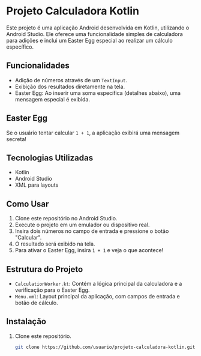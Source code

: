 # Projeto Calculadora Kotlin

Este projeto é uma aplicação Android desenvolvida em Kotlin, utilizando o Android Studio. Ele oferece uma funcionalidade simples de calculadora para adições e inclui um Easter Egg especial ao realizar um cálculo específico.

## Funcionalidades

- Adição de números através de um `TextInput`.
- Exibição dos resultados diretamente na tela.
- Easter Egg: Ao inserir uma soma específica (detalhes abaixo), uma mensagem especial é exibida.

## Easter Egg

Se o usuário tentar calcular `1 + 1`, a aplicação exibirá uma mensagem secreta!
## Tecnologias Utilizadas

- Kotlin
- Android Studio
- XML para layouts

## Como Usar

1. Clone este repositório no Android Studio.
2. Execute o projeto em um emulador ou dispositivo real.
3. Insira dois números no campo de entrada e pressione o botão "Calcular".
4. O resultado será exibido na tela.
5. Para ativar o Easter Egg, insira `1 + 1` e veja o que acontece!

## Estrutura do Projeto

- `CalculationWorker.kt`: Contém a lógica principal da calculadora e a verificação para o Easter Egg.
- `Menu.xml`: Layout principal da aplicação, com campos de entrada e botão de cálculo.

## Instalação

1. Clone este repositório.
   ```bash
   git clone https://github.com/usuario/projeto-calculadora-kotlin.git
